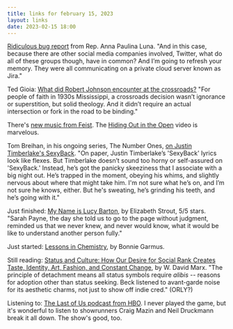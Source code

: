 ```yaml
---
title: links for february 15, 2023
layout: links
date: 2023-02-15 18:00
---
```


[Ridiculous bug report](https://www.techdirt.com/2023/02/15/extraordinarily-confused-congressional-rep-thinks-social-media-companies-are-secretly-communicating-with-govt-censors-via-jira/) from Rep. Anna Paulina Luna. "And in this case, because there are other social media companies involved, Twitter, what do all of these groups though, have in common? And I’m going to refresh your memory. They were all communicating on a private cloud server known as Jira."

Ted Gioia: [What did Robert Johnson encounter at the crossroads?](https://tedgioia.substack.com/p/the-real-story-of-blues-legend-robert) "For people of faith in 1930s Mississippi, a crossroads decision wasn’t ignorance or superstition, but solid theology. And it didn’t require an actual intersection or fork in the road to be binding."

There's [new music from Feist](https://www.listentofeist.com/). The [Hiding Out in the Open](https://www.youtube.com/watch?v=mmEzW7aS1dA&list=PLvdHfRVGDhdtdfOKKnmSINQuF53rjvjxr) video is marvelous.

Tom Breihan, in his ongoing series, The Number Ones, [on Justin Timberlake's SexyBack](https://www.stereogum.com/2213390/the-number-ones-justin-timberlakes-sexyback/columns/the-number-ones/). "On paper, Justin Timberlake’s 'SexyBack' lyrics look like flexes. But Timberlake doesn’t sound too horny or self-assured on 'SexyBack.' Instead, he’s got the panicky skeeziness that I associate with a big night out. He’s trapped in the moment, obeying his whims, and slightly nervous about where that might take him. I'm not sure what he’s on, and I’m not sure he knows, either. But he's sweating, he’s grinding his teeth, and he’s going with it."

Just finished: [My Name is Lucy Barton](https://www.amazon.com/My-Name-Lucy-Barton-Novel/dp/0812979524), by Elizabeth Strout, 5/5 stars. "Sarah Payne, the day she told us to go to the page without judgment, reminded us that we never knew, and never would know, what it would be like to understand another person fully."

Just started: [Lessons in Chemistry](https://www.amazon.com/Lessons-Chemistry-Novel-Bonnie-Garmus/dp/038554734X), by Bonnie Garmus.

Still reading: [Status and Culture: How Our Desire for Social Rank Creates Taste, Identity, Art, Fashion, and Constant Change](https://www.amazon.com/Status-Culture-Creates-Identity-Constant/dp/0593296702), by W. David Marx. "The principle of detachment means all status symbols require *alibis* -- reasons for adoption other than status seeking. Beck listened to avant-garde noise for its aesthetic charms, not just to show off indie cred." (ORLY?)

Listening to: [The Last of Us podcast from HBO](https://open.spotify.com/show/63sqfQdGgHdkBlR7bxLeBk?si=7ab15883978f4a0a). I never played the game, but it's wonderful to listen to showrunners Craig Mazin and Neil Druckmann break it all down. The show's good, too.